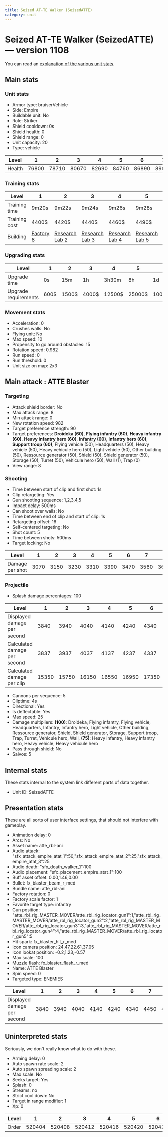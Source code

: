 ```yaml
---
title: Seized AT-TE Walker (SeizedATTE)
category: unit
---
```


# Seized AT-TE Walker (SeizedATTE) — version 1108

You can read an [explanation  of the various unit stats](unitexplained.md).

## Main stats

### Unit stats

  * Armor type: bruiserVehicle
  * Side: Empire
  * Buildable unit: No
  * Role: Striker
  * Shield cooldown: 0s
  * Shield health: 0
  * Shield range: 0
  * Unit capacity: 20
  * Type: vehicle

|Level |1    |2    |3    |4    |5    |6    |7    |8    |9    |10   |
|------|-----|-----|-----|-----|-----|-----|-----|-----|-----|-----|
|Health|76800|78710|80670|82690|84760|86890|89080|91320|93630|96000|


### Training stats

|Level        |1                              |2                                      |3                                      |4                                      |5                                      |6                                      |7                                      |8                                      |9                                      |10                                      |
|-------------|-------------------------------|---------------------------------------|---------------------------------------|---------------------------------------|---------------------------------------|---------------------------------------|---------------------------------------|---------------------------------------|---------------------------------------|----------------------------------------|
|Training time|9m20s                          |9m22s                                  |9m24s                                  |9m26s                                  |9m28s                                  |9m30s                                  |9m33s                                  |9m36s                                  |9m40s                                  |10m                                     |
|Training cost|4400$                          |4420$                                  |4440$                                  |4460$                                  |4490$                                  |4520$                                  |4550$                                  |4580$                                  |4620$                                  |5060$                                   |
|Building     |[Factory 8](empireFactory.html)|[Research Lab 2](empireOffenseLab.html)|[Research Lab 3](empireOffenseLab.html)|[Research Lab 4](empireOffenseLab.html)|[Research Lab 5](empireOffenseLab.html)|[Research Lab 6](empireOffenseLab.html)|[Research Lab 7](empireOffenseLab.html)|[Research Lab 8](empireOffenseLab.html)|[Research Lab 9](empireOffenseLab.html)|[Research Lab 10](empireOffenseLab.html)|


### Upgrading stats

|Level               |1   |2    |3    |4     |5     |6      |7      |8      |9       |10      |
|--------------------|----|-----|-----|------|------|-------|-------|-------|--------|--------|
|Upgrade time        |0s  |15m  |1h   |3h30m |8h    |1d     |2d     |3d12h  |5d      |1w1d    |
|Upgrade requirements|600$|1500$|4000$|12500$|25000$|100000$|160000$|320000$|1000000$|1750000$|


### Movement stats

  * Acceleration: 0
  * Crushes walls: No
  * Flying unit: No
  * Max speed: 10
  * Propensity to go around obstacles: 15
  * Rotation speed: 0.982
  * Run speed: 0
  * Run threshold: 0
  * Unit size on map: 2x3

## Main attack : ATTE Blaster

### Targeting

  * Attack shield border: No
  * Max attack range: 8
  * Min attack range: 0
  * New rotation speed: 982
  * Target preference strength: 90
  * Target preferences: **Droideka (60)**, **Flying infantry (60)**, **Heavy infantry (60)**, **Heavy infantry hero (60)**, **Infantry (60)**, **Infantry hero (60)**, **Support troop (60)**, Flying vehicle (50), Headquarters (50), Heavy vehicle (50), Heavy vehicule hero (50), Light vehicle (50), Other building (50), Ressource generator (50), Shield (50), Shield generator (50), Storage (50), Turret (50), Vehicule hero (50), Wall (1), Trap (0)
  * View range: 8

### Shooting

  * Time between start of clip and first shot: 1s
  * Clip retargeting: Yes
  * Gun shooting sequence: 1,2,3,4,5
  * Impact delay: 500ms
  * Can shoot over walls: No
  * Time between end of clip and start of clip: 1s
  * Retargeting offset: 16
  * Self-centered targeting: No
  * Shot count: 5
  * Time between shots: 500ms
  * Target locking: No

|Level          |1   |2   |3   |4   |5   |6   |7   |8   |9   |10  |
|---------------|----|----|----|----|----|----|----|----|----|----|
|Damage per shot|3070|3150|3230|3310|3390|3470|3560|3650|3740|3840|


### Projectile

  * Splash damage percentages: 100

|Level                       |1    |2    |3    |4    |5    |6    |7    |8    |9    |10   |
|----------------------------|-----|-----|-----|-----|-----|-----|-----|-----|-----|-----|
|Displayed damage per second |3840 |3940 |4040 |4140 |4240 |4340 |4450 |4560 |4680 |4800 |
|Calculated damage per second|3837 |3937 |4037 |4137 |4237 |4337 |4450 |4562 |4675 |4800 |
|Calculated damage per clip  |15350|15750|16150|16550|16950|17350|17800|18250|18700|19200|


  * Cannons per sequence: 5
  * Cliptime: 4s
  * Directional: Yes
  * Is deflectable: Yes
  * Max speed: 25
  * Damage multipliers: **(100)**: Droideka, Flying infantry, Flying vehicle, Headquarters, Infantry, Infantry hero, Light vehicle, Other building, Ressource generator, Shield, Shield generator, Storage, Support troop, Trap, Turret, Vehicule hero, Wall, **(75)**: Heavy infantry, Heavy infantry hero, Heavy vehicle, Heavy vehicule hero
  * Pass through shield: No
  * Salvos: 5

## Internal stats

These stats internal to the system link different parts of data together.

  * Unit ID: SeizedATTE

## Presentation stats

These are all sorts of user interface settings, that should not interfere with gameplay.

  * Animation delay: 0
  * Arcs: No
  * Asset name: atte_rbl-ani
  * Audio attack: "sfx_attack_empire_atat_1":50,"sfx_attack_empire_atat_2":25,"sfx_attack_empire_atat_3":25
  * Audio death: "sfx_death_walker_1":100
  * Audio placement: "sfx_placement_empire_atat_1":100
  * Buff asset offset: 0.00,1.46,0.00
  * Bullet: fx_blaster_beam_r_med
  * Bundle name: atte_rbl-ani
  * Factory rotation: 0
  * Factory scale factor: 1
  * Favorite target type: infantry
  * Gun position: "atte_rbl_rig_MASTER_MOVER/atte_rbl_rig_locator_gun1":1,"atte_rbl_rig_MASTER_MOVER/atte_rbl_rig_locator_gun2":2,"atte_rbl_rig_MASTER_MOVER/atte_rbl_rig_locator_gun3":3,"atte_rbl_rig_MASTER_MOVER/atte_rbl_rig_locator_gun4":4,"atte_rbl_rig_MASTER_MOVER/atte_rbl_rig_locator_gun5":5
  * Hit spark: fx_blaster_hit_r_med
  * Icon camera position: 24.47,22.61,37.05
  * Icon lookat position: -0.2,1.23,-0.57
  * Max scale: 100
  * Muzzle flash: fx_blaster_flash_r_med
  * Name: ATTE Blaster
  * Spin speed: 0
  * Targeted type: ENEMIES

|Level                      |1   |2   |3   |4   |5   |6   |7   |8   |9   |10  |
|---------------------------|----|----|----|----|----|----|----|----|----|----|
|Displayed damage per second|3840|3940|4040|4140|4240|4340|4450|4560|4680|4800|


## Uninterpreted stats

Seriously, we don't really know what to do with these.

  * Arming delay: 0
  * Auto spawn rate scale: 2
  * Auto spawn spreading scale: 2
  * Max scale: No
  * Seeks target: Yes
  * Splash: 0
  * Streams: no
  * Strict cool down: No
  * Target in range modifier: 1
  * Xp: 0

|Level|1     |2     |3     |4     |5     |6     |7     |8     |9     |10    |
|-----|------|------|------|------|------|------|------|------|------|------|
|Order|520404|520408|520412|520416|520420|520424|520428|520432|520436|520440|


